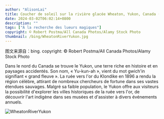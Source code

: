 ```yaml
---
author: "AlisonLai"
title: Coucher de soleil sur la rivière glacée Wheaton, Yukon, Canada (© Robert Postma/All Canada Photos/Alamy Stock Photo)
date: 2024-03-02T06:02:14+0800
description: ""
tags: ["À la recherche des lueurs magiques"]
copyright: © Robert Postma/All Canada Photos/Alamy Stock Photo
thumbnail: /bing/WheatonRiverYukon.jpg
---
```

图文来源自：bing.  copyright: © Robert Postma/All Canada Photos/Alamy Stock Photo

Dans le nord du Canada se trouve le Yukon, une terre riche en histoire et en paysages accidentés. Son nom, « Yu-kun-ah », vient du mot gwich'in signifiant « grand fleuve ». La ruée vers l'or du Klondike en 1896 a rendu la région célèbre, attirant de nombreux chercheurs de fortune dans ses vastes étendues sauvages. Malgré sa faible population, le Yukon offre aux visiteurs la possibilité d'explorer les villes historiques de la ruée vers l'or, de découvrir l'art indigène dans ses musées et d'assister à divers événements annuels.

![WheatonRiverYukon](/bing/WheatonRiverYukon.jpg)
